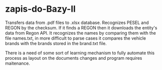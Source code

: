 # zapis-do-Bazy-II
Transfers data from .pdf files to .xlsx database. Recognizes PESEL and REGON by the checksum. If it finds a REGON then it downloads the entity's data from Regon API. It recognizes the names by comparing them with the file names.txt, in more difficult to parse cases it compares the vehicle brands with the brands stored in the brand.txt file.

There is a need of some sort of learning mechanism to fully automate this process as layout on the documents changes and program requires maitenance.
